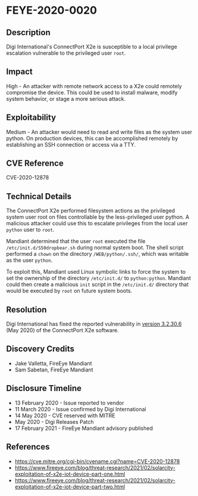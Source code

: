 # FEYE-2020-0020

## Description

Digi International's ConnectPort X2e is susceptible to a local privilege
escalation vulnerable to the privileged user `root`.

## Impact

High - An attacker with remote network access to a X2e could remotely compromise
the device. This could be used to install malware, modify system behavior, or
stage a more serious attack.

## Exploitability

Medium - An attacker would need to read and write files as the system user
python. On production devices, this can be accomplished remotely by establishing
an SSH connection or access via a TTY.

## CVE Reference

CVE-2020-12878

## Technical Details

The ConnectPort X2e performed filesystem actions as the privileged system user
root on files controllable by the less-privileged user python. A malicious
attacker could use this to escalate privileges from the local user `python` user
to `root`.

Mandiant determined that the user `root` executed the file
`/etc/init.d/S50dropbear.sh` during normal system boot. The shell script
performed a `chown` on the directory `/WEB/python/.ssh/`, which was writable as
the user `python`.

To exploit this, Mandiant used Linux symbolic links to force the system to set
the ownership of the directory `/etc/init.d/` to `python:python`. Mandiant could
then create a malicious `init` script in the `/etc/init.d/` directory that would
be executed by `root` on future system boots.

## Resolution

Digi International has fixed the reported vulnerability in
[version 3.2.30.6](https://ftp1.digi.com/support/firmware/93001304_D.pdf)
(May 2020) of the ConnectPort X2e software.

## Discovery Credits

-  Jake Valletta, FireEye Mandiant
-  Sam Sabetan, FireEye Mandiant

## Disclosure Timeline

-  13 February 2020 - Issue reported to vendor
-  11 March 2020 - Issue confirmed by Digi International
-  14 May 2020 - CVE reserved with MITRE
-  May 2020 - Digi Releases Patch
-  17 February 2021 - FireEye Mandiant advisory published

## References

-  https://cve.mitre.org/cgi-bin/cvename.cgi?name=CVE-2020-12878
-  https://www.fireeye.com/blog/threat-research/2021/02/solarcity-exploitation-of-x2e-iot-device-part-one.html
-  https://www.fireeye.com/blog/threat-research/2021/02/solarcity-exploitation-of-x2e-iot-device-part-two.html
